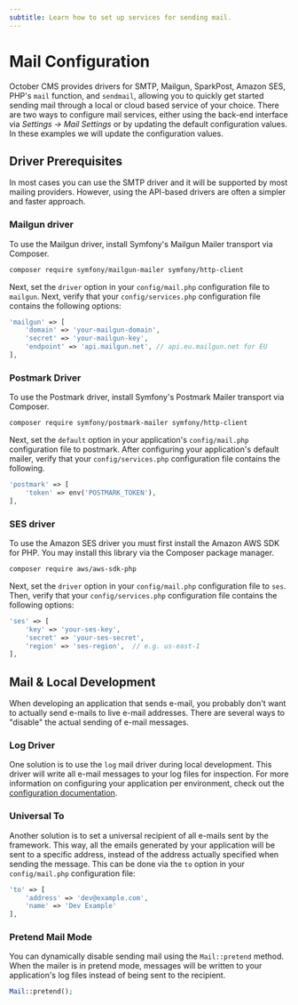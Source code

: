 ```yaml
---
subtitle: Learn how to set up services for sending mail.
---
```

# Mail Configuration

October CMS provides drivers for SMTP, Mailgun, SparkPost, Amazon SES, PHP's `mail` function, and `sendmail`, allowing you to quickly get started sending mail through a local or cloud based service of your choice. There are two ways to configure mail services, either using the back-end interface via *Settings → Mail Settings* or by updating the default configuration values. In these examples we will update the configuration values.

## Driver Prerequisites

In most cases you can use the SMTP driver and it will be supported by most mailing providers. However, using the API-based drivers are often a simpler and faster approach.

### Mailgun driver

To use the Mailgun driver, install Symfony's Mailgun Mailer transport via Composer.

```bash
composer require symfony/mailgun-mailer symfony/http-client
```

Next, set the `driver` option in your `config/mail.php` configuration file to `mailgun`. Next, verify that your `config/services.php` configuration file contains the following options:

```php
'mailgun' => [
    'domain' => 'your-mailgun-domain',
    'secret' => 'your-mailgun-key',
    'endpoint' => 'api.mailgun.net', // api.eu.mailgun.net for EU
],
```

### Postmark Driver

To use the Postmark driver, install Symfony's Postmark Mailer transport via Composer.

```bash
composer require symfony/postmark-mailer symfony/http-client
```

Next, set the `default` option in your application's `config/mail.php` configuration file to postmark. After configuring your application's default mailer, verify that your `config/services.php` configuration file contains the following.

```php
'postmark' => [
    'token' => env('POSTMARK_TOKEN'),
],
```

### SES driver

To use the Amazon SES driver you must first install the Amazon AWS SDK for PHP. You may install this library via the Composer package manager.

```bash
composer require aws/aws-sdk-php
```

Next, set the `driver` option in your `config/mail.php` configuration file to `ses`. Then, verify that your `config/services.php` configuration file contains the following options:

```php
'ses' => [
    'key' => 'your-ses-key',
    'secret' => 'your-ses-secret',
    'region' => 'ses-region',  // e.g. us-east-1
],
```

## Mail & Local Development

When developing an application that sends e-mail, you probably don't want to actually send e-mails to live e-mail addresses. There are several ways to "disable" the actual sending of e-mail messages.

### Log Driver

One solution is to use the `log` mail driver during local development. This driver will write all e-mail messages to your log files for inspection. For more information on configuring your application per environment, check out the [configuration documentation](../setup/configuration.md).

### Universal To

Another solution is to set a universal recipient of all e-mails sent by the framework. This way, all the emails generated by your application will be sent to a specific address, instead of the address actually specified when sending the message. This can be done via the `to` option in your `config/mail.php` configuration file:

```php
'to' => [
    'address' => 'dev@example.com',
    'name' => 'Dev Example'
],
```

### Pretend Mail Mode

You can dynamically disable sending mail using the `Mail::pretend` method. When the mailer is in pretend mode, messages will be written to your application's log files instead of being sent to the recipient.

```php
Mail::pretend();
```

